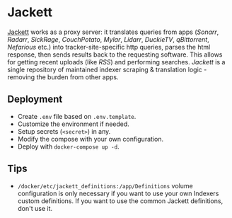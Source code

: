 # Jackett

[Jackett](https://github.com/jackett/jackett) works as a proxy server: it translates queries from apps (*Sonarr*, *Radarr*, *SickRage*, *CouchPotato*, *Mylar*, *Lidarr*, *DuckieTV*, *qBittorrent*, *Nefarious* etc.) into tracker-site-specific http queries, parses the html response, then sends results back to the requesting software. This allows for getting recent uploads (like *RSS*) and performing searches. *Jackett* is a single repository of maintained indexer scraping & translation logic - removing the burden from other apps.

## Deployment

- Create `.env` file based on `.env.template`.
- Customize the environment if needed.
- Setup secrets (`<secret>`) in any.
- Modify the compose with your own configuration.
- Deploy with `docker-compose up -d`.

## Tips

- `/docker/etc/jackett_definitions:/app/Definitions` volume configuration is only necessary if you want to use your own Indexers custom definitions. If you want to use the common Jackett definitions, don't use it.
